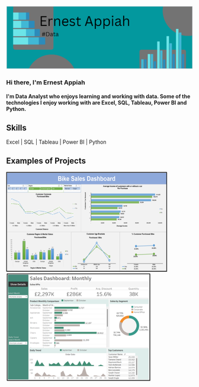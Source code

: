 ![Data](https://github.com/Ernest-Ap/Ernest-Ap/blob/main/EA.png)

### Hi there, I'm Ernest Appiah

#### I'm Data Analyst who enjoys learning and working with data. Some of the technologies I enjoy working with are Excel, SQL, Tableau, Power BI and Python. 

## Skills 
Excel | SQL | Tableau | Power BI | Python


## Examples of Projects
<p float="left">
<img src="https://github.com/Ernest-Ap/Bike-Sales-Dashboard/blob/main/bdh_img/bikesd.png" width="435" height="270">
&nbsp  
<img src="https://github.com/Ernest-Ap/Sales-Dashboard-Monthly/blob/main/img/sm1.png" width="390"> 
  
 
